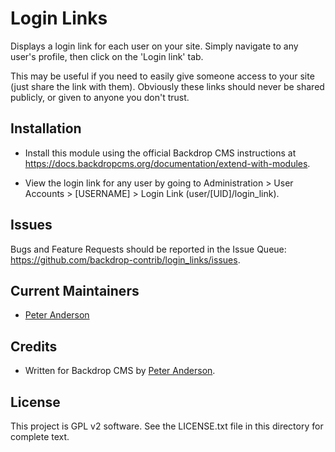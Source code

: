 Login Links
===========

Displays a login link for each user on your site. Simply navigate to any user's
profile, then click on the 'Login link' tab.

This may be useful if you need to easily give someone access to your site (just
share the link with them). Obviously these links should never be shared
publicly, or given to anyone you don't trust.


Installation
------------

- Install this module using the official Backdrop CMS instructions at
  https://docs.backdropcms.org/documentation/extend-with-modules.

- View the login link for any user by going to Administration > User Accounts >
  [USERNAME] > Login Link (user/[UID]/login_link).


Issues
------

Bugs and Feature Requests should be reported in the Issue Queue:
https://github.com/backdrop-contrib/login_links/issues.


Current Maintainers
-------------------

- [Peter Anderson](https://github.com/BWPanda)


Credits
-------

- Written for Backdrop CMS by [Peter Anderson](https://github.com/BWPanda).


License
-------

This project is GPL v2 software.
See the LICENSE.txt file in this directory for complete text.
